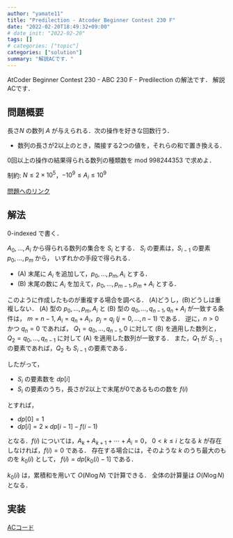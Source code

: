 ```yaml
---
author: "yamate11"
title: "Predilection - Atcoder Beginner Contest 230 F"
date: "2022-02-20T18:49:32+09:00"
# date_init: "2022-02-20"
tags: []
# categories: ["topic"]
categories: ["solution"]
summary: "解説ACです．"
---
```


AtCoder Beginner Contest 230 - ABC 230 F - Predilection の解法です．
解説ACです．

## 問題概要

長さ$N$ の数列 $A$ が与えられる．次の操作を好きな回数行う．

* 数列の長さが2以上のとき，隣接する2つの値を，それらの和で置き換える．

0回以上の操作の結果得られる数列の種類数を mod 998244353 で求めよ．

制約: $N \leq 2 \times 10^5$，$-10^9 \leq A_i \leq 10^9$

[問題へのリンク](https://atcoder.jp/contests/abc230/tasks/abc230_f)

## 解法

0-indexed で書く．

$A_0, \ldots, A_i$ から得られる数列の集合を $S_i$ とする．
$S_{i}$ の要素は，$S_{i - 1}$ の要素 $p_0, \ldots, p_m$ から，
いずれかの手段で得られる．

* (A) 末尾に $A_{i}$ を追加して，$p_0, \ldots, p_m, A_{i}$ とする．
* (B) 末尾の数に $A_{i}$ を加えて，$p_0, \ldots, p_{m-1}, p_m + A_{i}$ とする．


このように作成したものが重複する場合を調べる．
(A)どうし，(B)どうしは重複しない．
(A) 型の $p_0, \ldots, p_m, A_{i}$ と
(B) 型の $q_0, \ldots, q_{n-1}, q_n + A_{i}$ が一致する条件は，
$m = n - 1$, $A_{i} = q_n + A_{i}$，$p_j = q_j$ ($j = 0, \ldots, n - 1$)
である．
逆に，$n > 0$ かつ $q_n = 0$ であれば，
$Q_1 = q_0, \ldots, q_{n-1}, 0$ に対して (B) を適用した数列と，
$Q_2 = q_0, \ldots, q_{n-1}$ に対して (A) を適用した数列が一致する．
また，$Q_1$ が $S_{i - 1}$ の要素であれば，$Q_2$ も $S_{i - 1}$ の要素である．

したがって，

* $S_i$ の要素数を $dp[i]$ 
* $S_i$ の要素のうち，長さが2以上で末尾が0であるものの数を $f(i)$

とすれば，

* $dp[0] = 1$
* $dp[i] = 2 \times dp[i - 1] - f(i - 1)$

となる．$f(i)$ については，$A_k + A_{k + 1} + \cdots + A_i = 0$，
$0 < k \leq i$ となる $k$ が存在しなければ，$f(i) = 0$ である．
存在する場合には，そのような $k$ のうち最大のものを $k_0(i)$ として，
$f(i) = dp[k_0(i) - 1]$ である．

$k_0(i)$ は，累積和を用いて $O(N\log N)$ で計算できる．
全体の計算量は $O(N\log N)$ となる．

## 実装

[ACコード](https://atcoder.jp/contests/abc230/submissions/29500924)

